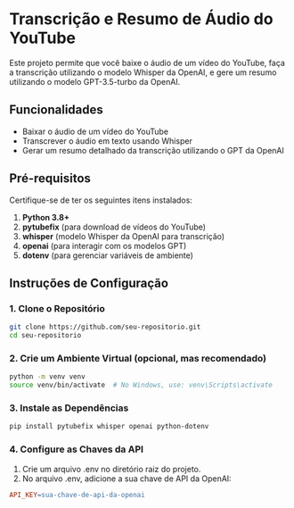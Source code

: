 # Transcrição e Resumo de Áudio do YouTube

Este projeto permite que você baixe o áudio de um vídeo do YouTube, faça a transcrição utilizando o modelo Whisper da OpenAI, e gere um resumo utilizando o modelo GPT-3.5-turbo da OpenAI.

## Funcionalidades

- Baixar o áudio de um vídeo do YouTube
- Transcrever o áudio em texto usando Whisper
- Gerar um resumo detalhado da transcrição utilizando o GPT da OpenAI

## Pré-requisitos

Certifique-se de ter os seguintes itens instalados:

1. **Python 3.8+**
2. **pytubefix** (para download de vídeos do YouTube)
3. **whisper** (modelo Whisper da OpenAI para transcrição)
4. **openai** (para interagir com os modelos GPT)
5. **dotenv** (para gerenciar variáveis de ambiente)

## Instruções de Configuração

### 1. Clone o Repositório

```bash
git clone https://github.com/seu-repositorio.git
cd seu-repositorio
```

### 2. Crie um Ambiente Virtual (opcional, mas recomendado)

```bash
python -m venv venv
source venv/bin/activate  # No Windows, use: venv\Scripts\activate
```

### 3. Instale as Dependências

```bash
pip install pytubefix whisper openai python-dotenv
```

### 4. Configure as Chaves da API

1. Crie um arquivo .env no diretório raiz do projeto.
2. No arquivo .env, adicione a sua chave de API da OpenAI:

```makefile
API_KEY=sua-chave-de-api-da-openai
```


